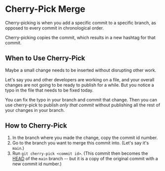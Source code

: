 # Cherry-Pick Merge

Cherry-picking is when you add a specific commit to a specific branch, as opposed to every commit in chronological order.

Cherry-picking copies the commit, which results in a new hashtag for that commit.


## When to Use Cherry-Pick

Maybe a small change needs to be inserted without disrupting other work.

Let's say you and other developers are working on a file, and your overall changes are not going to be ready to publish for a while.  But you notice a typo in the file that needs to be fixed today.

You can fix the typo in your branch and commit that change.  Then you can use cherry-pick to publish *only that commit* without publishing all the rest of your changes in your branch.


## How to Cherry-Pick

1. In the branch where you made the change, copy the commit id number.
2. Go to the branch you want to merge this commit into.  (Let's say it's `main`.)
3. Run `git cherry-pick <commit id>`.  (This commit then becomes the [HEAD](../../head/head.md) of the `main` branch -- but it is a copy of the original commit with a new commit id number.)